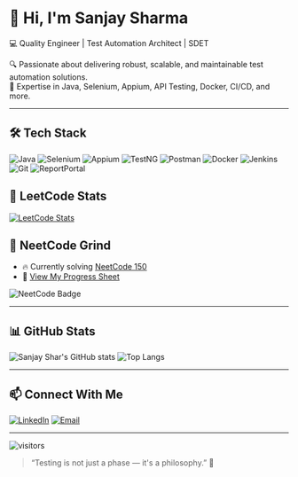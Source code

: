 # 👋 Hi, I'm Sanjay Sharma
💻 Quality Engineer | Test Automation Architect | SDET

🔍 Passionate about delivering robust, scalable, and maintainable test automation solutions.  
🚀 Expertise in Java, Selenium, Appium, API Testing, Docker, CI/CD, and more.

---

## 🛠️ Tech Stack

![Java](https://img.shields.io/badge/Java-ED8B00?style=for-the-badge&logo=java&logoColor=white)
![Selenium](https://img.shields.io/badge/Selenium-43B02A?style=for-the-badge&logo=selenium&logoColor=white)
![Appium](https://img.shields.io/badge/Appium-663399?style=for-the-badge&logo=appium&logoColor=white)
![TestNG](https://img.shields.io/badge/TestNG-FFCC00?style=for-the-badge&logo=testng&logoColor=black)
![Postman](https://img.shields.io/badge/Postman-FF6C37?style=for-the-badge&logo=postman&logoColor=white)
![Docker](https://img.shields.io/badge/Docker-2496ED?style=for-the-badge&logo=docker&logoColor=white)
![Jenkins](https://img.shields.io/badge/Jenkins-D24939?style=for-the-badge&logo=jenkins&logoColor=white)
![Git](https://img.shields.io/badge/Git-F05032?style=for-the-badge&logo=git&logoColor=white)
![ReportPortal](https://img.shields.io/badge/ReportPortal-00B8D4?style=for-the-badge&logo=reportportal&logoColor=white)

## 🧠 LeetCode Stats

[![LeetCode Stats](https://leetcard.jacoblin.cool/laidOff%5Fcoder?theme=light&font=baloo&ext=heatmap)](https://leetcode.com/u/laidOff_coder/)


## 📘 NeetCode Grind

- 🔥 Currently solving [NeetCode 150](https://neetcode.io/)
- 🧾 [View My Progress Sheet](https://neetcode.io/practice/sanjay.shar@yahoo.com)

![NeetCode Badge](https://img.shields.io/badge/NeetCode-Grind-blueviolet?style=for-the-badge)

---

## 📊 GitHub Stats

![Sanjay Shar's GitHub stats](https://github-readme-stats.vercel.app/api?username=sanjyahoo&show_icons=true&theme=radical)
![Top Langs](https://github-readme-stats.vercel.app/api/top-langs/?username=sanjyahoo&layout=compact&theme=radical)

---

## 📫 Connect With Me

[![LinkedIn](https://img.shields.io/badge/-LinkedIn-blue?style=for-the-badge&logo=linkedin&logoColor=white)](https://www.linkedin.com/in/sanjaysharmaconnect)
[![Email](https://img.shields.io/badge/-Email-red?style=for-the-badge&logo=gmail&logoColor=white)](mailto:sanjay.shar@yahoo.com)

---

![visitors](https://visitor-badge.glitch.me/badge?page_id=sanjyahoo)

> “Testing is not just a phase — it's a philosophy.” 🧠
